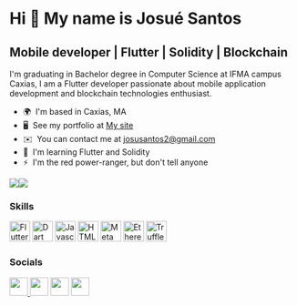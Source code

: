 Hi 👋 My name is Josué Santos
=============================

Mobile developer | Flutter | Solidity | Blockchain
-----------------------------------------

I'm graduating in Bachelor degree in Computer Science at IFMA campus Caxias, I am a Flutter developer passionate about mobile application development and blockchain technologies enthusiast.

* 🌍  I'm based in Caxias, MA
* 🖥️  See my portfolio at [My site](http://bit.ly/36unngV)
* ✉️  You can contact me at [josusantos2@gmail.com](mailto:josusantos2@gmail.com)
* 🧠  I'm learning Flutter and Solidity
* ⚡  I'm the red power-ranger, but don't tell anyone

<a href="https://www.twitter.com/_orcuss" target="_blank" rel="noreferrer"><img
src="https://img.shields.io/twitter/follow/_orcuss?logo=twitter&style=for-the-badge&color=0891b2&labelColor=1c1917"
/></a><a href="https://www.github.com/orcus69" target="_blank" rel="noreferrer"><img
src="https://img.shields.io/github/followers/orcus69?logo=github&style=for-the-badge&color=0891b2&labelColor=1c1917" /></a>

### Skills

<p align="left">
  <a href="https://flutter.dev/" target="_blank" rel="noreferrer"><img src="https://raw.githubusercontent.com/danielcranney/readme-generator/main/public/icons/skills/flutter-colored.svg" width="36" height="36" alt="Flutter" /></a>
<a href="https://dart.dev/" target="_blank" rel="noreferrer"><img src="https://raw.githubusercontent.com/danielcranney/readme-generator/main/public/icons/skills/dart-colored.svg" width="36" height="36" alt="Dart" /></a>
<a href="https://developer.mozilla.org/en-US/docs/Web/JavaScript" target="_blank" rel="noreferrer"><img src="https://raw.githubusercontent.com/danielcranney/readme-generator/main/public/icons/skills/javascript-colored.svg" width="36" height="36" alt="Javascript" /></a>
<a href="https://developer.mozilla.org/en-US/docs/Glossary/HTML5" target="_blank" rel="noreferrer"><img src="https://raw.githubusercontent.com/danielcranney/readme-generator/main/public/icons/skills/html5-colored.svg" width="36" height="36" alt="HTML5" /></a>
<a href="https://metamask.io/" target="_blank" rel="noreferrer"><img src="https://raw.githubusercontent.com/danielcranney/readme-generator/main/public/icons/skills/metamask-colored.svg" width="36" height="36" alt="MetaMask" /></a>
<a href="https://ethereum.org/en/" target="_blank" rel="noreferrer"><img src="https://raw.githubusercontent.com/danielcranney/readme-generator/main/public/icons/skills/ethereum-colored.svg" width="36" height="36" alt="Ethereum" /></a>
<a href="https://trufflesuite.com" target="_blank" rel="noreferrer"><img src="https://raw.githubusercontent.com/danielcranney/readme-generator/main/public/icons/skills/truffle-colored.svg" width="36" height="36" alt="Truffle" /></a>
</p>


### Socials

<p align="left"> <a href="https://www.linkedin.com/in/josuessantos" target="_blank" rel="noreferrer"><img src="https://raw.githubusercontent.com/danielcranney/readme-generator/main/public/icons/socials/linkedin.svg" width="32" height="32" />  <a href="http://www.instagram.com/__orcus" target="_blank" rel="noreferrer"><img src="https://raw.githubusercontent.com/danielcranney/readme-generator/main/public/icons/socials/instagram.svg" width="32" height="32" /></a>  <a href="https://www.github.com/orcus69" target="_blank" rel="noreferrer"><img src="https://raw.githubusercontent.com/danielcranney/readme-generator/main/public/icons/socials/github-dark.svg" width="32" height="32" /></a>  </a> <a href="https://www.twitter.com/_orcuss" target="_blank" rel="noreferrer"><img src="https://raw.githubusercontent.com/danielcranney/readme-generator/main/public/icons/socials/twitter.svg" width="32" height="32" /></a></p>

